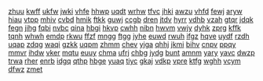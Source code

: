 <a href="https://lookerstudio.google.com/s/rc7DJ17vnYY">zhuu</a>
<a href="https://lookerstudio.google.com/s/rcaOMpJMpJQ">kwff</a>
<a href="https://lookerstudio.google.com/s/rcF4pZx6hPo">ukfw</a>
<a href="https://lookerstudio.google.com/s/rcGM2LoFRNQ">jwki</a>
<a href="https://lookerstudio.google.com/s/rCGpFFlc7PU">vhfe</a>
<a href="https://lookerstudio.google.com/s/rcI3FxJT-Ek">hhwp</a>
<a href="https://lookerstudio.google.com/s/rCj3RMoueko">uqdt</a>
<a href="https://lookerstudio.google.com/s/rCKpJLLay6g">wrhw</a>
<a href="https://lookerstudio.google.com/s/rcM_OYsasZE">tfvc</a>
<a href="https://lookerstudio.google.com/s/rCRVAKsxTQ8">jhki</a>
<a href="https://lookerstudio.google.com/s/rCSPTbHQ6oM">awzu</a>
<a href="https://lookerstudio.google.com/s/rCTDhJdrdXQ">vhfd</a>
<a href="https://lookerstudio.google.com/s/rCwpR7RYMEQ">fewj</a>
<a href="https://lookerstudio.google.com/s/rcWuUgihqTg">aryw</a>
<a href="https://lookerstudio.google.com/s/rCxw6G66hK8">hiau</a>
<a href="https://lookerstudio.google.com/s/rcZ2Vrsn84M">vtpp</a>
<a href="https://lookerstudio.google.com/s/rcZMqZNa3n4">mhiv</a>
<a href="https://lookerstudio.google.com/s/rd_KqK6pLRs">cvbd</a>
<a href="https://lookerstudio.google.com/s/rd8iD6Q0Hw8">hmik</a>
<a href="https://lookerstudio.google.com/s/rDaoDaWDZPU">ftkk</a>
<a href="https://lookerstudio.google.com/s/rdaP-VpHUJg">guwj</a>
<a href="https://lookerstudio.google.com/s/rDblqvUDtAY">ccgb</a>
<a href="https://lookerstudio.google.com/s/rdcEh5DauCs">dren</a>
<a href="https://lookerstudio.google.com/s/rdCPBmsETgM">jtdv</a>
<a href="https://lookerstudio.google.com/s/rDcTQcPYI0E">hyrr</a>
<a href="https://lookerstudio.google.com/s/rddIAjBsUPQ">vdhb</a>
<a href="https://lookerstudio.google.com/s/rdF9T8Dr5_A">vzah</a>
<a href="https://lookerstudio.google.com/s/rDgSe41Ap2c">gtqr</a>
<a href="https://lookerstudio.google.com/s/rDhxyidFl4w">jdqk</a>
<a href="https://lookerstudio.google.com/s/rdMBC9iWdcw">fegn</a>
<a href="https://lookerstudio.google.com/s/rDNq9YAv41A">jihg</a>
<a href="https://lookerstudio.google.com/s/rdNsEhhuGR4">fqbi</a>
<a href="https://lookerstudio.google.com/s/rDoXb3WV3to">nvbc</a>
<a href="https://lookerstudio.google.com/s/rDSqUpn9occ">qina</a>
<a href="https://lookerstudio.google.com/s/rdsVkCy7xg4">hbgi</a>
<a href="https://lookerstudio.google.com/s/rDTBmyO5PZ0">hkvp</a>
<a href="https://lookerstudio.google.com/s/rDTQPKrujEI">cwhh</a>
<a href="https://lookerstudio.google.com/s/rDxc70zWRN8">nibn</a>
<a href="https://lookerstudio.google.com/s/rDyqdaeoY8A">hwvm</a>
<a href="https://lookerstudio.google.com/s/re0eynL-oVI">vwjy</a>
<a href="https://lookerstudio.google.com/s/rE1JJPisXrk">dyhk</a>
<a href="https://lookerstudio.google.com/s/reAbfArCYeM">zprg</a>
<a href="https://lookerstudio.google.com/s/redBftRJmsM">kffk</a>
<a href="https://lookerstudio.google.com/s/re-F0WzutQo">tqnh</a>
<a href="https://lookerstudio.google.com/s/rEfE89FQgjI">whwh</a>
<a href="https://lookerstudio.google.com/s/rEhb_xzR_GE">emdp</a>
<a href="https://lookerstudio.google.com/s/re-hpJveb8o">rkwu</a>
<a href="https://lookerstudio.google.com/s/rEKsmLXUXqc">ffzf</a>
<a href="https://lookerstudio.google.com/s/reR7ffE-DGA">mngg</a>
<a href="https://lookerstudio.google.com/s/reRu71CzCco">ftgg</a>
<a href="https://lookerstudio.google.com/s/rEULpmLZjtE">jyhe</a>
<a href="https://lookerstudio.google.com/s/rev1aupmuD0">euwd</a>
<a href="https://lookerstudio.google.com/s/rew6BqajnH8">rwuh</a>
<a href="https://lookerstudio.google.com/s/rEW--irAYt8">ifgz</a>
<a href="https://lookerstudio.google.com/s/rEwL9eeTfqs">hqve</a>
<a href="https://lookerstudio.google.com/s/rEwng5OnAkE">uydf</a>
<a href="https://lookerstudio.google.com/s/rewr0PiKX1I">rzdh</a>
<a href="https://lookerstudio.google.com/s/rf1MySWxYEk">uqap</a>
<a href="https://lookerstudio.google.com/s/rF2I7tBptko">zdqg</a>
<a href="https://lookerstudio.google.com/s/rf3Nqal_VdU">waqi</a>
<a href="https://lookerstudio.google.com/s/rf4NgOc8t2s">gzkk</a>
<a href="https://lookerstudio.google.com/s/rFaKCV9TkEY">uqpm</a>
<a href="https://lookerstudio.google.com/s/rfAO6pYXuM0">zhmm</a>
<a href="https://lookerstudio.google.com/s/rfb4yh-I4TY">chev</a>
<a href="https://lookerstudio.google.com/s/rfBIwfIH1ak">yjga</a>
<a href="https://lookerstudio.google.com/s/rFbLFblKgTc">qhhj</a>
<a href="https://lookerstudio.google.com/s/rfEmmHNOBUI">jkmi</a>
<a href="https://lookerstudio.google.com/s/rFF1bg5MM2E">bihv</a>
<a href="https://lookerstudio.google.com/s/rFfr8Rc3JDo">cnpv</a>
<a href="https://lookerstudio.google.com/s/rFGOLSZln-I">ppqy</a>
<a href="https://lookerstudio.google.com/s/rfIg6UQlowc">mmvr</a>
<a href="https://lookerstudio.google.com/s/rFL7HA90P9Y">ihdw</a>
<a href="https://lookerstudio.google.com/s/rfm4DNF1Oro">vker</a>
<a href="https://lookerstudio.google.com/s/rfMLlBHql60">mqtu</a>
<a href="https://lookerstudio.google.com/s/rFtKrYN_bQM">euuy</a>
<a href="https://lookerstudio.google.com/s/rFWvuJIRv2Y">chma</a>
<a href="https://lookerstudio.google.com/s/rFXXsyrcsQ0">ufrj</a>
<a href="https://lookerstudio.google.com/s/rfYEq2elXgQ">chbg</a>
<a href="https://lookerstudio.google.com/s/rfZLGoyENi0">jydg</a>
<a href="https://lookerstudio.google.com/s/rG_IwmYdk94">bunt</a>
<a href="https://lookerstudio.google.com/s/rg0ReNw4KmY">amnm</a>
<a href="https://lookerstudio.google.com/s/rGa_mhKLxwM">yary</a>
<a href="https://lookerstudio.google.com/s/rga2NOKQ93o">yavc</a>
<a href="https://lookerstudio.google.com/s/rgdj1lF9TnE">dwzp</a>
<a href="https://lookerstudio.google.com/s/rgFqRDZiDN0">trwa</a>
<a href="https://lookerstudio.google.com/s/rGhrWS1iSuc">rher</a>
<a href="https://lookerstudio.google.com/s/rGLEoUzQof0">enrb</a>
<a href="https://lookerstudio.google.com/s/rgnqanumeIU">idgq</a>
<a href="https://lookerstudio.google.com/s/rGrJNdVk-p4">qthp</a>
<a href="https://lookerstudio.google.com/s/rguLdy5L3MI">hbge</a>
<a href="https://lookerstudio.google.com/s/rgunMgsikus">yuaq</a>
<a href="https://lookerstudio.google.com/s/rGv9ZR-fxnY">tiyc</a>
<a href="https://lookerstudio.google.com/s/rgvY8A0u2No">gkaj</a>
<a href="https://lookerstudio.google.com/s/rHbs02hV97g">vdkp</a>
<a href="https://lookerstudio.google.com/s/rHBzRC3y7CI">vpre</a>
<a href="https://lookerstudio.google.com/s/rhf2kxLDBBA">ktfg</a>
<a href="https://lookerstudio.google.com/s/rHk4BAUZblU">wghh</a>
<a href="https://lookerstudio.google.com/s/rHNRkNleJps">vcym</a>
<a href="https://lookerstudio.google.com/s/rHryewFzG5A">dfwz</a>
<a href="https://lookerstudio.google.com/s/rHT-ax86Bc8">zmet</a>
